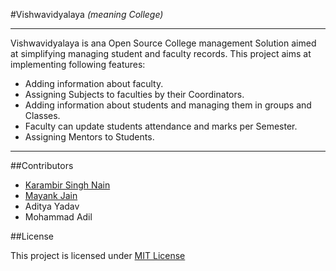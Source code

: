 #Vishwavidyalaya
*(meaning College)*

----

Vishwavidyalaya is ana Open Source College management Solution aimed at simplifying managing student and faculty records. This project aims at implementing following features:

+ Adding information about faculty.
+ Assigning Subjects to faculties by their Coordinators.
+ Adding information about students and managing them in groups and Classes.
+ Faculty can update students attendance and marks per Semester.
+ Assigning Mentors to Students.

----

##Contributors

+ [Karambir Singh Nain](http://nainomics.in/)
+ [Mayank Jain](http://mayank-jain.in/)
+ Aditya Yadav
+ Mohammad Adil

##License

This project is licensed under [MIT License](http://opensource.org/licenses/MIT/)
